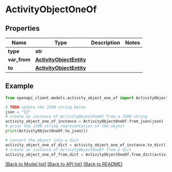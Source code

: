 # ActivityObjectOneOf


## Properties

Name | Type | Description | Notes
------------ | ------------- | ------------- | -------------
**type** | **str** |  | 
**var_from** | [**ActivityObjectEntity**](ActivityObjectEntity.md) |  | 
**to** | [**ActivityObjectEntity**](ActivityObjectEntity.md) |  | 

## Example

```python
from openapi_client.models.activity_object_one_of import ActivityObjectOneOf

# TODO update the JSON string below
json = "{}"
# create an instance of ActivityObjectOneOf from a JSON string
activity_object_one_of_instance = ActivityObjectOneOf.from_json(json)
# print the JSON string representation of the object
print(ActivityObjectOneOf.to_json())

# convert the object into a dict
activity_object_one_of_dict = activity_object_one_of_instance.to_dict()
# create an instance of ActivityObjectOneOf from a dict
activity_object_one_of_from_dict = ActivityObjectOneOf.from_dict(activity_object_one_of_dict)
```
[[Back to Model list]](../README.md#documentation-for-models) [[Back to API list]](../README.md#documentation-for-api-endpoints) [[Back to README]](../README.md)


